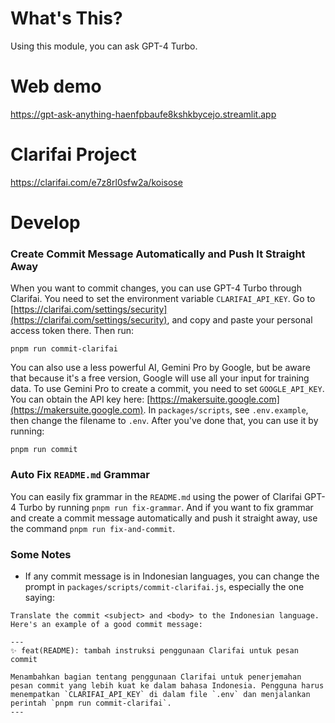 # What's This?

Using this module, you can ask GPT-4 Turbo.

# Web demo

https://gpt-ask-anything-haenfpbaufe8kshkbycejo.streamlit.app

# Clarifai Project

https://clarifai.com/e7z8rl0sfw2a/koisose

# Develop

### Create Commit Message Automatically and Push It Straight Away

When you want to commit changes, you can use GPT-4 Turbo through Clarifai. You need to set the environment variable `CLARIFAI_API_KEY`. Go to [https://clarifai.com/settings/security](https://clarifai.com/settings/security), and copy and paste your personal access token there. Then run:

```
pnpm run commit-clarifai
```

You can also use a less powerful AI, Gemini Pro by Google, but be aware that because it's a free version, Google will use all your input for training data. To use Gemini Pro to create a commit, you need to set `GOOGLE_API_KEY`. You can obtain the API key here: [https://makersuite.google.com](https://makersuite.google.com). In `packages/scripts`, see `.env.example`, then change the filename to `.env`. After you've done that, you can use it by running:

```
pnpm run commit
```

### Auto Fix `README.md` Grammar

You can easily fix grammar in the `README.md` using the power of Clarifai GPT-4 Turbo by running `pnpm run fix-grammar`. And if you want to fix grammar and create a commit message automatically and push it straight away, use the command `pnpm run fix-and-commit`.

### Some Notes

- If any commit message is in Indonesian languages, you can change the prompt in `packages/scripts/commit-clarifai.js`, especially the one saying:

```
Translate the commit <subject> and <body> to the Indonesian language. Here's an example of a good commit message:

---
✨ feat(README): tambah instruksi penggunaan Clarifai untuk pesan commit

Menambahkan bagian tentang penggunaan Clarifai untuk penerjemahan pesan commit yang lebih kuat ke dalam bahasa Indonesia. Pengguna harus menempatkan `CLARIFAI_API_KEY` di dalam file `.env` dan menjalankan perintah `pnpm run commit-clarifai`.
---
```